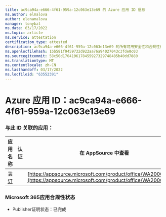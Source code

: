 ```yaml
---
title: ac9ca94a-e666-4f61-959a-12c063e13e69 的 Azure 应用 ID 信息
ms.author: elmalova
author: elenamalova
manager: tonybal
ms.date: 03/17/2022
ms.topic: article
ms.service: attestation
certification_type: attested
description: ac9ca94a-e666-4f61-959a-12c063e13e69 的所有可用安全性和合规性信息。
ms.openlocfilehash: 1bb581f9459732d922aa76a94027043c3fde0c03
ms.sourcegitcommit: 58c50d1704196178455927329748485b40dd7880
ms.translationtype: MT
ms.contentlocale: zh-CN
ms.lasthandoff: 03/17/2022
ms.locfileid: "63552391"
---
```

# <a name="azure-app-id-ac9ca94a-e666-4f61-959a-12c063e13e69"></a>Azure 应用 ID：ac9ca94a-e666-4f61-959a-12c063e13e69


### <a name="apps-associated-with-this-id"></a>与此 ID 关联的应用：
| **应用名称** | **认证** | **在 AppSource 中查看** |
|--------------|---------------|-----------------------|
| [装订](../forward/WA200003281.md) |  | [https://appsource.microsoft.com/product/office/WA200003281](https://appsource.microsoft.com/product/office/WA200003281) |

### <a name="microsoft-365-app-compliance-status"></a>Microsoft 365应用合规性状态
- Publisher证明状态：已完成
